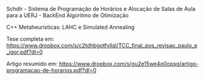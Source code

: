 Schdlr - Sistema de Programação de Horários e Alocação de Salas de Aula para a UERJ - BackEnd
Algoritmo de Otimização

C++
Metaheuristicas: LAHC e Simulated Annealing

Tese completa em: https://www.dropbox.com/s/c2tdhbgotfvllal/TCC_final_pos_revisao_paulo_e_igor.pdf?dl=0

Artigo resumido em: https://www.dropbox.com/s/gu2e15we4q0opsg/artigo-programacao-de-horarios.pdf?dl=0
